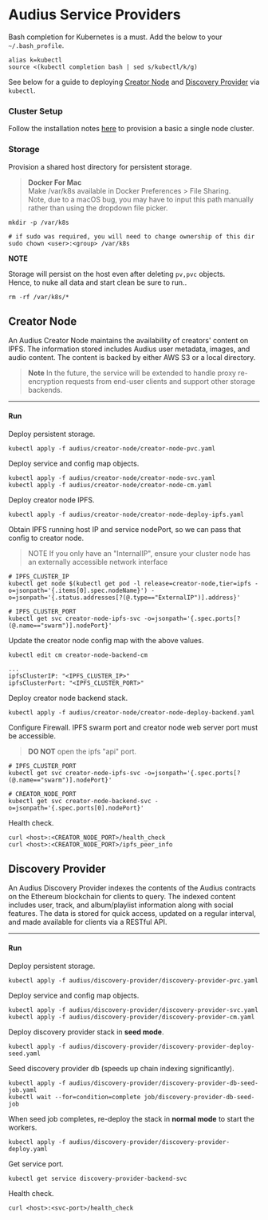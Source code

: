 # Audius Service Providers

Bash completion for Kubernetes is a must. Add the below to your `~/.bash_profile`.
```
alias k=kubectl
source <(kubectl completion bash | sed s/kubectl/k/g)
```

See below for a guide to deploying [Creator Node](#creator-node) and [Discovery Provider](#discovery-provider) via `kubectl`.


### Cluster Setup

Follow the installation notes [here](./cluster-setup.md) to provision a basic a single node cluster.


### Storage

Provision a shared host directory for persistent storage.

> **Docker For Mac**<br>
> Make /var/k8s available in Docker Preferences > File Sharing.<br>
> Note, due to a macOS bug, you may have to input this path manually rather than using the dropdown file picker.

```
mkdir -p /var/k8s

# if sudo was required, you will need to change ownership of this dir
sudo chown <user>:<group> /var/k8s
```

**NOTE**

Storage will persist on the host even after deleting `pv,pvc` objects.<br>
Hence, to nuke all data and start clean be sure to run..
```
rm -rf /var/k8s/*
```


## Creator Node

An Audius Creator Node maintains the availability of creators' content on IPFS.
The information stored includes Audius user metadata, images, and audio content.
The content is backed by either AWS S3 or a local directory.

> **Note**
> In the future, the service will be extended to handle proxy re-encryption requests from end-user clients
> and support other storage backends.

---

#### Run

Deploy persistent storage.
```
kubectl apply -f audius/creator-node/creator-node-pvc.yaml
```

Deploy service and config map objects.
```
kubectl apply -f audius/creator-node/creator-node-svc.yaml
kubectl apply -f audius/creator-node/creator-node-cm.yaml
```

Deploy creator node IPFS.
```
kubectl apply -f audius/creator-node/creator-node-deploy-ipfs.yaml
```

Obtain IPFS running host IP and service nodePort, so we can pass that config to creator node.
> NOTE If you only have an "InternalIP", ensure your cluster node has an externally accessible network interface
```
# IPFS_CLUSTER_IP
kubectl get node $(kubectl get pod -l release=creator-node,tier=ipfs -o=jsonpath='{.items[0].spec.nodeName}') -o=jsonpath='{.status.addresses[?(@.type=="ExternalIP")].address}'

# IPFS_CLUSTER_PORT
kubectl get svc creator-node-ipfs-svc -o=jsonpath='{.spec.ports[?(@.name=="swarm")].nodePort}'
```

Update the creator node config map with the above values.
```
kubectl edit cm creator-node-backend-cm

...
ipfsClusterIP: "<IPFS_CLUSTER_IP>"
ipfsClusterPort: "<IPFS_CLUSTER_PORT>"
```

Deploy creator node backend stack.
```
kubectl apply -f audius/creator-node/creator-node-deploy-backend.yaml
```

Configure Firewall. IPFS swarm port and creator node web server port must be accessible.
> **DO NOT** open the ipfs "api" port.
```
# IPFS_CLUSTER_PORT
kubectl get svc creator-node-ipfs-svc -o=jsonpath='{.spec.ports[?(@.name=="swarm")].nodePort}'

# CREATOR_NODE_PORT
kubectl get svc creator-node-backend-svc -o=jsonpath='{.spec.ports[0].nodePort}'
```

Health check.
```
curl <host>:<CREATOR_NODE_PORT>/health_check
curl <host>:<CREATOR_NODE_PORT>/ipfs_peer_info
```


## Discovery Provider

An Audius Discovery Provider indexes the contents of the Audius contracts on the Ethereum blockchain for clients to query.
The indexed content includes user, track, and album/playlist information along with social features.
The data is stored for quick access, updated on a regular interval, and made available for clients via a RESTful API.

---

#### Run

Deploy persistent storage.
```
kubectl apply -f audius/discovery-provider/discovery-provider-pvc.yaml
```

Deploy service and config map objects.
```
kubectl apply -f audius/discovery-provider/discovery-provider-svc.yaml
kubectl apply -f audius/discovery-provider/discovery-provider-cm.yaml
```

Deploy discovery provider stack in **seed mode**.
```
kubectl apply -f audius/discovery-provider/discovery-provider-deploy-seed.yaml
```

Seed discovery provider db (speeds up chain indexing significantly).
```
kubectl apply -f audius/discovery-provider/discovery-provider-db-seed-job.yaml
kubectl wait --for=condition=complete job/discovery-provider-db-seed-job
```

When seed job completes, re-deploy the stack in **normal mode** to start the workers.
```
kubectl apply -f audius/discovery-provider/discovery-provider-deploy.yaml
```

Get service port.
```
kubectl get service discovery-provider-backend-svc
```

Health check.
```
curl <host>:<svc-port>/health_check
```
